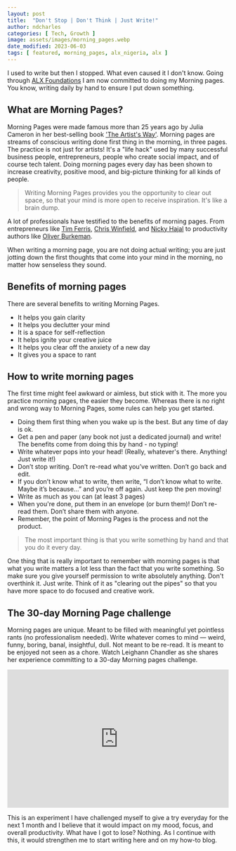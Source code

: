 ```yaml
---
layout: post
title:  "Don't Stop | Don't Think | Just Write!"
author: ndcharles
categories: [ Tech, Growth ]
image: assets/images/morning_pages.webp
date_modified: 2023-06-03 
tags: [ featured, morning_pages, alx_nigeria, alx ]
---
```

I used to write but then I stopped. What even caused it I don't know. Going through [ALX Foundations](https://tech.alxafrica.com/nigeria) I am now committed to doing my Morning pages. You know, writing daily by hand to ensure I put down something.

## What are Morning Pages?
Morning Pages were made famous more than 25 years ago by Julia Cameron in her best-selling book ['The Artist's Way'](https://www.amazon.com/Artists-Way-25th-Anniversary/dp/0143129252). Morning pages are streams of conscious writing done first thing in the morning, in three pages. The practice is not just for artists! It's a "life hack" used by many successful business people, entrepreneurs, people who create social impact, and of course tech talent. Doing morning pages every day has been shown to increase creativity, positive mood, and big-picture thinking for all kinds of people. 

> Writing Morning Pages provides you the opportunity to clear out space, so that your mind is more open to receive inspiration. It's like a brain dump.

A lot of professionals have testified to the benefits of morning pages. From entrepreneurs like [Tim Ferris](https://tim.blog/2015/01/15/morning-pages/), [Chris Winfield](https://www.chriswinfield.com/morning-pages/), and [Nicky Hajal](https://bettyzzzz.wordpress.com/2011/04/25/) to productivity authors like [Oliver Burkeman](https://www.theguardian.com/lifeandstyle/2014/oct/03/morning-pages-change-your-life-oliver-burkeman).

When writing a morning page, you are not doing actual writing; you are just jotting down the first thoughts that come into your mind in the morning, no matter how senseless they sound.

## Benefits of morning pages
There are several benefits to writing Morning Pages.
- It helps you gain clarity
- It helps you declutter your mind
- It is a space for self-reflection
- It helps ignite your creative juice 
- It helps you clear off the anxiety of a new day
- It gives you a space to rant 

## How to write morning pages
The first time might feel awkward or aimless, but stick with it. The more you practice morning pages, the easier they become. Whereas there is no right and wrong way to Morning Pages, some rules can help you get started.
- Doing them first thing when you wake up is the best. But any time of day is ok.
- Get a pen and paper (any book not just a dedicated journal) and write! The benefits come from doing this by hand - no typing!
- Write whatever pops into your head! (Really, whatever's there. Anything! Just write it!)
- Don’t stop writing. Don’t re-read what you’ve written. Don’t go back and edit.
- If you don’t know what to write, then write, “I don’t know what to write. Maybe it’s because…” and you’re off again. Just keep the pen moving!
- Write as much as you can (at least 3 pages)
- When you're done, put them in an envelope (or burn them)! Don’t re-read them. Don’t share them with anyone.
- Remember, the point of Morning Pages is the process and not the product. 

> The most important thing is that you write something by hand and that you do it every day.

One thing that is really important to remember with morning pages is that what you write matters a lot less than the fact that you write something. So make sure you give yourself permission to write absolutely anything. Don't overthink it. Just write. Think of it as "clearing out the pipes" so that you have more space to do focused and creative work.

## The 30-day Morning Page challenge 
Morning pages are unique. Meant to be filled with meaningful yet pointless rants (no professionalism needed). Write whatever comes to mind — weird, funny, boring, banal, insightful, dull. Not meant to be re-read. It is meant to be enjoyed not seen as a chore. Watch Leighann Chandler as she shares her experience committing to a 30-day Morning pages challenge.

<p><iframe style="width:100%;" height="315" src="https://www.youtube.com/embed/MXXs9JC_ItQ?rel=0&amp;showinfo=0" frameborder="0" allowfullscreen></iframe></p>

This is an experiment I have challenged myself to give a try everyday for the next 1 month and I believe that it would impact on my mood, focus, and overall productivity. What have I got to lose? Nothing. As I continue with this, it would strengthen me to start writing here and on my how-to blog.